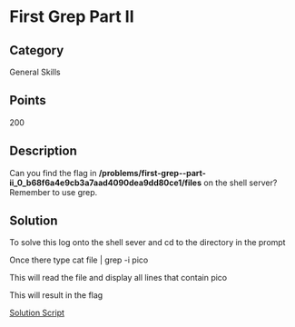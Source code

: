 # First Grep Part II

## Category
General Skills

## Points 
200

## Description
Can you find the flag in **/problems/first-grep--part-ii_0_b68f6a4e9cb3a7aad4090dea9dd80ce1/files** on the shell server? Remember to use grep.

## Solution
To solve this log onto the shell sever and cd to the directory in the prompt

Once there type cat file | grep -i pico

This will read the file and display all lines that contain pico

This will result in the flag



[Solution Script](https://github.com/NDJSec/PicoCTF-2019-Writeup/blob/master/General_Skills/First_Grep_PartII/Solution.py)
